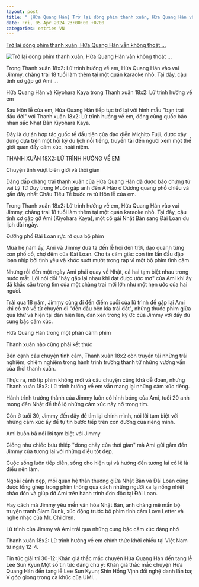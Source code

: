 ```yaml
---
layout: post
title: " [Hứa Quang Hán] Trở lại dòng phim thanh xuân, Hứa Quang Hán vẫn không thoát ..."
date: Fri, 05 Apr 2024 23:00:00 +0700
categories: entries VN
---
```

[Trở lại dòng phim thanh xuân, Hứa Quang Hán vẫn không thoát ...](https://tuoitre.vn/tro-lai-dong-phim-thanh-xuan-hua-quang-han-van-khong-thoat-khoi-canh-suy-20240406144108647.htm)

![Trở lại dòng phim thanh xuân, Hứa Quang Hán vẫn không thoát ...](https://cdn1.tuoitre.vn/zoom/600_315/471584752817336320/2024/4/6/20240325-e3-11-17123858120492097547541-95-74-438-730-crop-1712391697884909072131.jpg)

Trong Thanh xuân 18x2: Lữ trình hướng về em, Hứa Quang Hán vào vai Jimmy, chàng trai 18 tuổi làm thêm tại một quán karaoke nhỏ. Tại đây, cậu tình cờ gặp gỡ Ami ...

Hứa Quang Hán và Kiyohara Kaya trong Thanh xuân 18x2: Lữ trình hướng về em

Sau Hôn lễ của em, Hứa Quang Hán tiếp tục trở lại với hình mẫu "bạn trai đầu đời" với Thanh xuân 18x2: Lữ trình hướng về em, đóng cùng quốc bảo nhan sắc Nhật Bản Kiyohara Kaya.

Đây là dự án hợp tác quốc tế đầu tiên của đạo diễn Michito Fujii, được xây dựng dựa trên một hồi ký du lịch nổi tiếng, truyền tải đến người xem một thế giới quan đầy cảm xúc, hoài niệm.

THANH XUÂN 18X2: LỮ TRÌNH HƯỚNG VỀ EM

Chuyện tình vượt biên giới và thời gian

Dáng dấp chàng trai thanh xuân của Hứa Quang Hán đã được bảo chứng từ vai Lý Tử Duy trong Muốn gặp anh đến A Hào ở Dương quang phổ chiếu và gần đây nhất Châu Tiêu Tề bước ra từ Hôn lễ của em.

Trong Thanh xuân 18x2: Lữ trình hướng về em, Hứa Quang Hán vào vai Jimmy, chàng trai 18 tuổi làm thêm tại một quán karaoke nhỏ. Tại đây, cậu tình cờ gặp gỡ Ami (Kiyohara Kaya), một cô gái Nhật Bản sang Đài Loan du lịch dài ngày.

Đường phố Đài Loan rực rỡ qua bộ phim

Mùa hè năm ấy, Ami và Jimmy đưa ta đến lễ hội đèn trời, dạo quanh từng con phố cổ, chợ đêm của Đài Loan. Cho ta cảm giác con tim lần đầu đập loạn nhịp bởi tình yêu và khóc sướt mướt trong rạp vì một bộ phim tình cảm.

Nhưng rồi đến một ngày Ami phải quay về Nhật, cả hai tạm biệt nhau trong nước mắt. Lời nói dối "hãy gặp lại nhau khi đạt được ước mơ" của Ami khi ấy đã khắc sâu trong tim của một chàng trai mới lớn như một hẹn ước của hai người.

Trải qua 18 năm, Jimmy cũng đi đến điểm cuối của lữ trình để gặp lại Ami khi cô trở về từ chuyến đi "đến đầu bên kia trái đất", những thước phim giữa quá khứ và hiện tại dần hiện lên, đan xen trong ký ức của Jimmy với đầy đủ cung bậc cảm xúc.

Hứa Quang Hán trong một phân cảnh phim

Thanh xuân nào cũng phải kết thúc

Bên cạnh câu chuyện tình cảm, Thanh xuân 18x2 còn truyền tải những trải nghiệm, chiêm nghiệm trong hành trình trưởng thành từ những vương vấn của thời thanh xuân.

Thực ra, mô típ phim không mới và câu chuyện cũng khá dễ đoán, nhưng Thanh xuân 18x2: Lữ trình hướng về em vẫn mang lại những cảm xúc riêng.

Hành trình trưởng thành của Jimmy luôn có hình bóng của Ami, tuổi 20 anh mong đến Nhật để thổ lộ những cảm xúc nảy nở trong tim.

Còn ở tuổi 30, Jimmy đến đây để tìm lại chính mình, nói lời tạm biệt với những cảm xúc ấy để tự tin bước tiếp trên con đường của riêng mình.

Ami buồn bã nói lời tạm biệt với Jimmy

Giống như chiếc bưu thiếp "dòng chảy của thời gian" mà Ami gửi gắm đến Jimmy của tương lai với những điều tốt đẹp.

Cuộc sống luôn tiếp diễn, sống cho hiện tại và hướng đến tương lai có lẽ là điều nên làm.

Ngoài cảnh đẹp, mối quan hệ thân thương giữa Nhật Bản và Đài Loan cũng được lồng ghép trong phim thông qua cách những người xa lạ nồng nhiệt chào đón và giúp đỡ Ami trên hành trình đơn độc tại Đài Loan.

Hay cách mà Jimmy yêu mến văn hóa Nhật Bản, anh chàng mê mẩn bộ truyện tranh Slam Dunk, xúc động trước bộ phim tình cảm Love Letter và nghe nhạc của Mr. Children.

Lữ trình của Jimmy và Ami trải qua những cung bậc cảm xúc đáng nhớ

Thanh xuân 18x2: Lữ trình hướng về em chính thức khởi chiếu tại Việt Nam từ ngày 12-4.

Tin tức giải trí 30-12: Khán giả thắc mắc chuyện Hứa Quang Hán đến tang lễ Lee Sun Kyun Một số tin tức đáng chú ý: Khán giả thắc mắc chuyện Hứa Quang Hán đến tang lễ Lee Sun Kyun; Shin Hồng Vịnh đổi nghệ danh lần ba; V góp giọng trong ca khúc của UMI...





